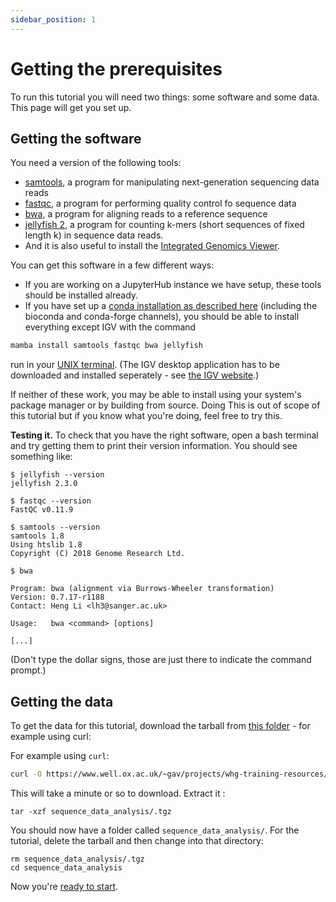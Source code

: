 ```yaml
---
sidebar_position: 1
---
```

# Getting the prerequisites

To run this tutorial you will need two things: some software and some data.  This page will get you set up.

## Getting the software

You need a version of the following tools:

* [samtools](http://samtools.github.io), a program for manipulating next-generation sequencing data reads
* [fastqc](https://www.bioinformatics.babraham.ac.uk/projects/fastqc/), a program for performing quality control fo sequence data
* [bwa](https://github.com/lh3/bwa), a program for aligning reads to a reference sequence
* [jellyfish 2](https://github.com/zippav/Jellyfish-2), a program for counting k-mers (short sequences of fixed length k) in sequence data reads.
* And it is also useful to install the [Integrated Genomics Viewer](https://igv.org).

You can get this software in a few different ways:

* If you are working on a JupyterHub instance we have setup, these tools should be installed
  already.
* If you have set up a [conda installation as described here](prerequiesites/README.md) (including the bioconda and conda-forge channels),
  you should be able to install everything except IGV with the command

```sh
mamba install samtools fastqc bwa jellyfish
```

run in your [UNIX terminal](/prerequisites/UNIX.md). (The IGV desktop application has to be
downloaded and installed seperately - see [the IGV website](https://igv.org).)

If neither of these work, you may be able to install using your system's package manager or by
building from source. Doing This is out of scope of this tutorial but if you know what you're doing, feel
free to try this.

**Testing it.** To check that you have the right software, open a bash terminal and try getting
them to print their version information.  You should see something like:

    $ jellyfish --version
    jellyfish 2.3.0
    
    $ fastqc --version
    FastQC v0.11.9
    
    $ samtools --version
    samtools 1.8
    Using htslib 1.8
    Copyright (C) 2018 Genome Research Ltd.
    
    $ bwa
    
    Program: bwa (alignment via Burrows-Wheeler transformation)
    Version: 0.7.17-r1188
    Contact: Heng Li <lh3@sanger.ac.uk>
    
    Usage:   bwa <command> [options]
    
    [...]

(Don't type the dollar signs, those are just there to indicate the command prompt.)

## Getting the data

To get the data for this tutorial, download the tarball from [this folder](https://www.well.ox.ac.uk/~gav/projects/whg-training-resources/data/sequence_data_analysis/introduction_to_next_generation_sequencing_data_analysis/) - for example using curl:

For example using `curl`:
```sh
curl -O https://www.well.ox.ac.uk/~gav/projects/whg-training-resources/data/sequence_data_analysis/introduction_to_next_generation_sequencing_data_analysis/sequence_data_analysis/.tgz
```

This will take a minute or so to download.  Extract it :

```
tar -xzf sequence_data_analysis/.tgz
```

You should now have a folder called `sequence_data_analysis/`. For the tutorial, delete the tarball
and then change into that directory:

```
rm sequence_data_analysis/.tgz
cd sequence_data_analysis
```

Now you're [ready to start](Pipeline_outline.md).
